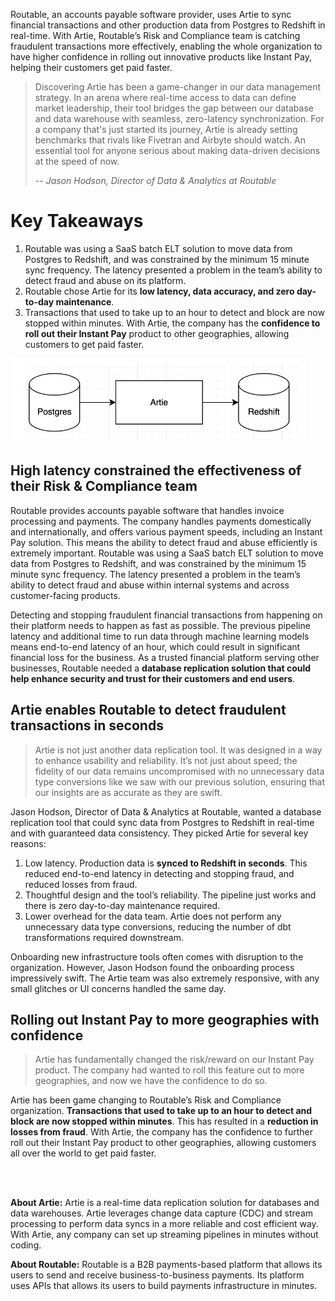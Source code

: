 Routable, an accounts payable software provider, uses Artie to sync financial transactions and other production data from Postgres to Redshift in real-time. With Artie, Routable’s Risk and Compliance team is catching fraudulent transactions more effectively, enabling the whole organization to have higher confidence in rolling out innovative products like Instant Pay, helping their customers get paid faster.

> Discovering Artie has been a game-changer in our data management strategy. In an arena where real-time access to data can define market leadership, their tool bridges the gap between our database and data warehouse with seamless, zero-latency synchronization. For a company that's just started its journey, Artie is already setting benchmarks that rivals like Fivetran and Airbyte should watch. An essential tool for anyone serious about making data-driven decisions at the speed of now.
>
> <cite>-- Jason Hodson, Director of Data & Analytics at Routable</cite>

# Key Takeaways

1. Routable was using a SaaS batch ELT solution to move data from Postgres to Redshift, and was constrained by the minimum 15 minute sync frequency. The latency presented a problem in the team’s ability to detect fraud and abuse on its platform.
2. Routable chose Artie for its **low latency, data accuracy, and zero day-to-day maintenance**.
3. Transactions that used to take up to an hour to detect and block are now stopped within minutes. With Artie, the company has the **confidence to roll out their Instant Pay** product to other geographies, allowing customers to get paid faster.

![img_2.png](img_2.png)

## High latency constrained the effectiveness of their Risk & Compliance team

Routable provides accounts payable software that handles invoice processing and payments. The company handles payments domestically and internationally, and offers various payment speeds, including an Instant Pay solution. This means the ability to detect fraud and abuse efficiently is extremely important. Routable was using a SaaS batch ELT solution to move data from Postgres to Redshift, and was constrained by the minimum 15 minute sync frequency. The latency presented a problem in the team’s ability to detect fraud and abuse within internal systems and across customer-facing products.

Detecting and stopping fraudulent financial transactions from happening on their platform needs to happen as fast as possible. The previous pipeline latency and additional time to run data through machine learning models means end-to-end latency of an hour, which could result in significant financial loss for the business. As a trusted financial platform serving other businesses, Routable needed a **database replication solution that could help enhance security and trust for their customers and end users**.

## Artie enables Routable to detect fraudulent transactions in seconds

> Artie is not just another data replication tool. It was designed in a way to enhance usability and reliability. It’s not just about speed; the fidelity of our data remains uncompromised with no unnecessary data type conversions like we saw with our previous solution, ensuring that our insights are as accurate as they are swift.

Jason Hodson, Director of Data & Analytics at Routable, wanted a database replication tool that could sync data from Postgres to Redshift in real-time and with guaranteed data consistency. They picked Artie for several key reasons:

1. Low latency. Production data is **synced to Redshift in seconds**. This reduced end-to-end latency in detecting and stopping fraud, and reduced losses from fraud.
2. Thoughtful design and the tool’s reliability. The pipeline just works and there is zero day-to-day maintenance required.
3. Lower overhead for the data team. Artie does not perform any unnecessary data type conversions, reducing the number of dbt transformations required downstream.

Onboarding new infrastructure tools often comes with disruption to the organization. However, Jason Hodson found the onboarding process impressively swift. The Artie team was also extremely responsive, with any small glitches or UI concerns handled the same day.

## Rolling out Instant Pay to more geographies with confidence

> Artie has fundamentally changed the risk/reward on our Instant Pay product. The company had wanted to roll this feature out to more geographies, and now we have the confidence to do so.

Artie has been game changing to Routable’s Risk and Compliance organization. **Transactions that used to take up to an hour to detect and block are now stopped within minutes**. This has resulted in a **reduction in losses from fraud**. With Artie, the company has the confidence to further roll out their Instant Pay product to other geographies, allowing customers all over the world to get paid faster.

<br/><br/>

**About Artie:** Artie is a real-time data replication solution for databases and data warehouses. Artie leverages change data capture (CDC) and stream processing to perform data syncs in a more reliable and cost efficient way. With Artie, any company can set up streaming pipelines in minutes without coding.

**About Routable:** Routable is a B2B payments-based platform that allows its users to send and receive business-to-business payments. Its platform uses APIs that allows its users to build payments infrastructure in minutes. 
